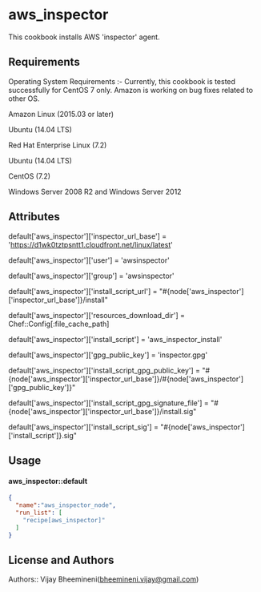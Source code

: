 aws_inspector
=======
This cookbook installs AWS 'inspector' agent.

Requirements
------------
Operating System Requirements :- Currently, this cookbook is tested successfully for CentOS 7 only.
Amazon is working on bug fixes related to other OS.


Amazon Linux (2015.03 or later)

Ubuntu (14.04 LTS)

Red Hat Enterprise Linux (7.2)

Ubuntu (14.04 LTS)

CentOS (7.2)

Windows Server 2008 R2 and Windows Server 2012


Attributes
----------

default['aws_inspector']['inspector_url_base'] = 'https://d1wk0tztpsntt1.cloudfront.net/linux/latest'

default['aws_inspector']['user'] = 'awsinspector'

default['aws_inspector']['group'] = 'awsinspector'

default['aws_inspector']['install_script_url'] = "#{node['aws_inspector']['inspector_url_base']}/install"

default['aws_inspector']['resources_download_dir'] = Chef::Config[:file_cache_path]

default['aws_inspector']['install_script'] = 'aws_inspector_install'

default['aws_inspector']['gpg_public_key'] = 'inspector.gpg'

default['aws_inspector']['install_script_gpg_public_key'] = "#{node['aws_inspector']['inspector_url_base']}/#{node['aws_inspector']['gpg_public_key']}"

default['aws_inspector']['install_script_gpg_signature_file'] = "#{node['aws_inspector']['inspector_url_base']}/install.sig"

default['aws_inspector']['install_script_sig'] = "#{node['aws_inspector']['install_script']}.sig"


Usage
-----

#### aws_inspector::default

```json
{
  "name":"aws_inspector_node",
  "run_list": [
    "recipe[aws_inspector]"
  ]
}
```

License and Authors
-------------------
Authors:: Vijay Bheemineni(bheemineni.vijay@gmail.com)
